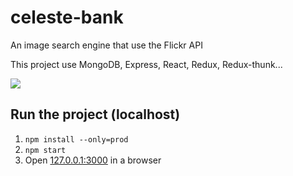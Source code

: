 # celeste-bank
An image search engine that use the Flickr API

This project use MongoDB, Express, React, Redux, Redux-thunk...

![](https://github.com/branchard/celeste-bank/raw/master/doc/demo.gif)

Run the project (localhost)
---------------------------
1. `npm install --only=prod`
2. `npm start`
4. Open [127.0.0.1:3000](http://127.0.0.1:3000/) in a browser
